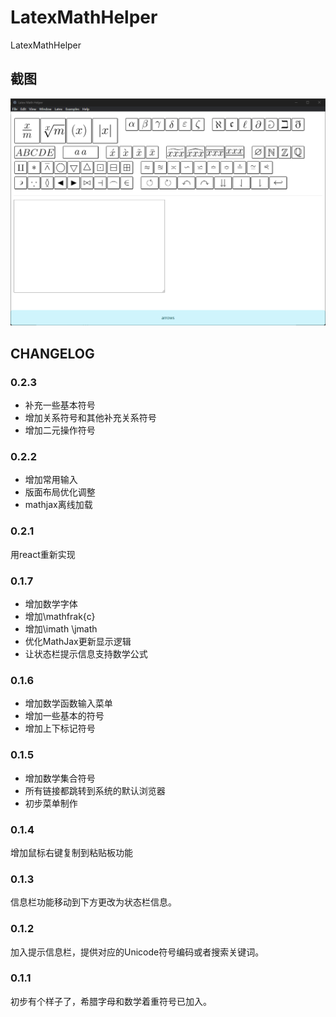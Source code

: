 # LatexMathHelper
LatexMathHelper

## 截图

![latexMathHelper](./resources/latexMathHelper.png)


## CHANGELOG
### 0.2.3
- 补充一些基本符号
- 增加关系符号和其他补充关系符号
- 增加二元操作符号

### 0.2.2
- 增加常用输入
- 版面布局优化调整
- mathjax离线加载

### 0.2.1
用react重新实现

### 0.1.7
- 增加数学字体
- 增加\mathfrak{c}
- 增加\imath \jmath
- 优化MathJax更新显示逻辑
- 让状态栏提示信息支持数学公式

### 0.1.6
- 增加数学函数输入菜单
- 增加一些基本的符号
- 增加上下标记符号

### 0.1.5
- 增加数学集合符号
- 所有链接都跳转到系统的默认浏览器
- 初步菜单制作


### 0.1.4
增加鼠标右键复制到粘贴板功能

### 0.1.3
信息栏功能移动到下方更改为状态栏信息。

### 0.1.2
加入提示信息栏，提供对应的Unicode符号编码或者搜索关键词。

### 0.1.1
初步有个样子了，希腊字母和数学着重符号已加入。
